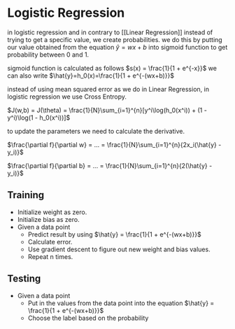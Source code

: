 # Logistic Regression
in logistic regression and in contrary to [[Linear Regression]] instead of trying  to get a specific value, we create probabilities. we do this by putting our value obtained from the equation $\hat{y} = wx + b$  into sigmoid function to get probability between 0 and 1.

sigmoid function is calculated as follows $s(x) = \frac{1}{1 + e^{-x}}$ we can also write $\hat{y}=h_0(x)=\frac{1}{1 + e^{-(wx+b)}}$ 

instead of using mean squared error as we do in Linear Regression, in logistic regression we use Cross Entropy.

$J(w,b) = J(\theta) = \frac{1}{N}\sum_{i=1}^{n}[y^i\log(h_0(x^i)) + (1 - y^i)\log(1 - h_0(x^i))]$ 

to update the parameters we need to calculate the derivative.

$\frac{\partial f}{\partial w} = ... = \frac{1}{N}\sum_{i=1}^{n}{2x_i(\hat{y} - y_i)}$ 

$\frac{\partial f}{\partial b} = ... = \frac{1}{N}\sum_{i=1}^{n}{2(\hat{y} - y_i)}$ 

## Training
 - Initialize weight as zero.
 - Initialize bias as zero.
 - Given a data point
   - Predict result by using  $\hat{y} = \frac{1}{1 + e^{-(wx+b)}}$ 
   - Calculate error.
   - Use gradient descent to figure out new weight and bias values.
   - Repeat n times.

## Testing
- Given a data point
	- Put in the values from the data point into the equation $\hat{y} = \frac{1}{1 + e^{-(wx+b)}}$ 
	- Choose the label based on the probability